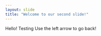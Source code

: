 ```yaml
---
layout: slide
title: "Welcome to our second slide!"
---
```

Hello! Testing
Use the left arrow to go back!
